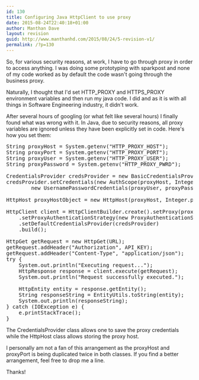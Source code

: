 ```yaml
---
id: 130
title: Configuring Java HttpClient to use proxy
date: 2015-08-24T22:40:18+01:00
author: Manthan Dave
layout: revision
guid: http://www.manthanhd.com/2015/08/24/5-revision-v1/
permalink: /?p=130
---
```

So, for various security reasons, at work, I have to go through proxy in order to access anything. I was doing some prototyping with sparkpost and none of my code worked as by default the code wasn't going through the business proxy.

Naturally, I thought that I'd set HTTP_PROXY and HTTPS_PROXY environment variables and then run my java code. I did and as it is with all things in Software Engineering industry, it didn't work.

After several hours of googling (or what felt like several hours) I finally found what was wrong with it. In Java, due to security reasons, all proxy variables are ignored unless they have been explicitly set in code. Here's how you set them:<!--more-->
<pre class="lang:java">String proxyHost = System.getenv("HTTP_PROXY_HOST");
String proxyPort = System.getenv("HTTP_PROXY_PORT");
String proxyUser = System.getenv("HTTP_PROXY_USER");
String proxyPassword = System.getenv("HTTP_PROXY_PWRD");

CredentialsProvider credsProvider = new BasicCredentialsProvider();
credsProvider.setCredentials(new AuthScope(proxyHost, Integer.parseInt(proxyPort)),
        new UsernamePasswordCredentials(proxyUser, proxyPassword));

HttpHost proxyHostObject = new HttpHost(proxyHost, Integer.parseInt(proxyPort));

HttpClient client = HttpClientBuilder.create().setProxy(proxyHostObject)
    .setProxyAuthenticationStrategy(new ProxyAuthenticationStrategy())
    .setDefaultCredentialsProvider(credsProvider)
    .build();

HttpGet getRequest = new HttpGet(URL);
getRequest.addHeader("Authorization", API_KEY);
getRequest.addHeader("Content-Type", "application/json");
try {
    System.out.println("Executing request...");
    HttpResponse response = client.execute(getRequest);
    System.out.println("Request successfully executed.");

    HttpEntity entity = response.getEntity();
    String responseString = EntityUtils.toString(entity);
    System.out.println(responseString);
} catch (IOException e) {
    e.printStackTrace();
}</pre>
The CredentialsProvider class allows one to save the proxy credentials while the HttpHost class allows storing the proxy host.

I personally am not a fan of this arrangement as the proxyHost and proxyPort is being duplicated twice in both classes. If you find a better arrangement, feel free to drop me a line.

Thanks!